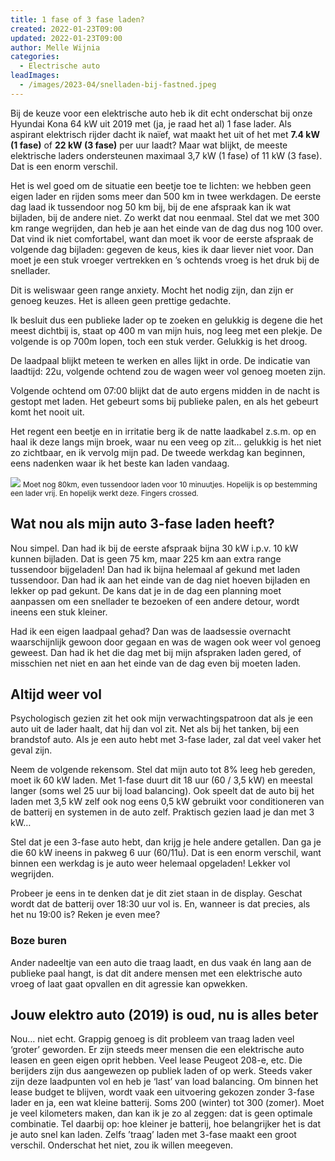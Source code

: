 ```yaml
---
title: 1 fase of 3 fase laden?
created: 2022-01-23T09:00
updated: 2022-01-23T09:00
author: Melle Wijnia
categories:
  - Electrische auto
leadImages:
  - /images/2023-04/snelladen-bij-fastned.jpeg
---
```


Bij de keuze voor een elektrische auto heb ik dit echt onderschat bij onze Hyundai Kona 64 kW uit 2019 met (ja, je raad het al) 1 fase lader. Als aspirant elektrisch rijder dacht ik naïef, wat maakt het uit of het met **7.4 kW (1 fase)** of **22 kW (3 fase)** per uur laadt? Maar wat blijkt, de meeste elektrische laders ondersteunen maximaal 3,7 kW (1 fase) of 11 kW (3 fase). Dat is een enorm verschil.

Het is wel goed om de situatie een beetje toe te lichten: we hebben geen eigen lader en rijden soms meer dan 500 km in twee werkdagen. De eerste dag laad ik tussendoor nog 50 km bij, bij de ene afspraak kan ik wat bijladen, bij de andere niet. Zo werkt dat nou eenmaal. Stel dat we met 300 km range wegrijden, dan heb je aan het einde van de dag dus nog 100 over. Dat vind ik niet comfortabel, want dan moet ik voor de eerste afspraak de volgende dag bijladen: gegeven de keus, kies ik daar liever niet voor. Dan moet je een stuk vroeger vertrekken en ’s ochtends vroeg is het druk bij de snellader.

Dit is weliswaar geen range anxiety. Mocht het nodig zijn, dan zijn er genoeg keuzes. Het is alleen geen prettige gedachte.

Ik besluit dus een publieke lader op te zoeken en gelukkig is degene die het meest dichtbij is, staat op 400 m van mijn huis, nog leeg met een plekje. De volgende is op 700m lopen, toch een stuk verder. Gelukkig is het droog.

De laadpaal blijkt meteen te werken en alles lijkt in orde. De indicatie van laadtijd: 22u, volgende ochtend zou de wagen weer vol genoeg moeten zijn.

Volgende ochtend om 07:00 blijkt dat de auto ergens midden in de nacht is gestopt met laden. Het gebeurt soms bij publieke palen, en als het gebeurt komt het nooit uit.

Het regent een beetje en in irritatie berg ik de natte laadkabel z.s.m. op en haal ik deze langs mijn broek, waar nu een veeg op zit… gelukkig is het niet zo zichtbaar, en ik vervolg mijn pad. De tweede werkdag kan beginnen, eens nadenken waar ik het beste kan laden vandaag.

<img src="/images/2023-04/snelladen-bij-fastned.jpeg" class="rounded overflow-hidden"/>
<small>
  Moet nog 80km, even tussendoor laden voor 10 minuutjes. Hopelijk is op bestemming een lader vrij. En hopelijk werkt deze. Fingers crossed.
</small>

## Wat nou als mijn auto 3-fase laden heeft?

Nou simpel. Dan had ik bij de eerste afspraak bijna 30 kW i.p.v. 10 kW kunnen bijladen. Dat is geen 75 km, maar 225 km aan extra range tussendoor bijgeladen! Dan had ik bijna helemaal af gekund met laden tussendoor. Dan had ik aan het einde van de dag niet hoeven bijladen en lekker op pad gekunt. De kans dat je in de dag een planning moet aanpassen om een snellader te bezoeken of een andere detour, wordt ineens een stuk kleiner.

Had ik een eigen laadpaal gehad? Dan was de laadsessie overnacht waarschijnlijk gewoon door gegaan en was de wagen ook weer vol genoeg geweest. Dan had ik het die dag met bij mijn afspraken laden gered, of misschien net niet en aan het einde van de dag even bij moeten laden.

## Altijd weer vol
Psychologisch gezien zit het ook mijn verwachtingspatroon dat als je een auto uit de lader haalt, dat hij dan vol zit. Net als bij het tanken, bij een brandstof auto. Als je een auto hebt met 3-fase lader, zal dat veel vaker het geval zijn.

Neem de volgende rekensom. Stel dat mijn auto tot 8% leeg heb gereden, moet ik 60 kW laden. Met 1-fase duurt dit 18 uur (60 / 3,5 kW) en meestal langer (soms wel 25 uur bij load balancing). Ook speelt dat de auto bij het laden met 3,5 kW zelf ook nog eens 0,5 kW gebruikt voor conditioneren van de batterij en systemen in de auto zelf. Praktisch gezien laad je dan met 3 kW…

Stel dat je een 3-fase auto hebt, dan krijg je hele andere getallen. Dan ga je die 60 kW ineens in pakweg 6 uur (60/11u). Dat is een enorm verschil, want binnen een werkdag is je auto weer helemaal opgeladen! Lekker vol wegrijden.


Probeer je eens in te denken dat je dit ziet staan in de display. Geschat wordt dat de batterij over 18:30 uur vol is. En, wanneer is dat precies, als het nu 19:00 is? Reken je even mee?

### Boze buren

Ander nadeeltje van een auto die traag laadt, en dus vaak én lang aan de publieke paal hangt, is dat dit andere mensen met een elektrische auto vroeg of laat gaat opvallen en dit agressie kan opwekken.

## Jouw elektro auto (2019) is oud, nu is alles beter

Nou… niet echt. Grappig genoeg is dit probleem van traag laden veel ‘groter’ geworden. Er zijn steeds meer mensen die een elektrische auto leasen en geen eigen oprit hebben. Veel lease Peugeot 208-e, etc. Die berijders zijn dus aangewezen op publiek laden of op werk. Steeds vaker zijn deze laadpunten vol en heb je ‘last’ van load balancing. Om binnen het lease budget te blijven, wordt vaak een uitvoering gekozen zonder 3-fase lader en ja, een wat kleine batterij. Soms 200 (winter) tot 300 (zomer). Moet je veel kilometers maken, dan kan ik je zo al zeggen: dat is geen optimale combinatie. Tel daarbij op: hoe kleiner je batterij, hoe belangrijker het is dat je auto snel kan laden. Zelfs ’traag’ laden met 3-fase maakt een groot verschil. Onderschat het niet, zou ik willen meegeven.
